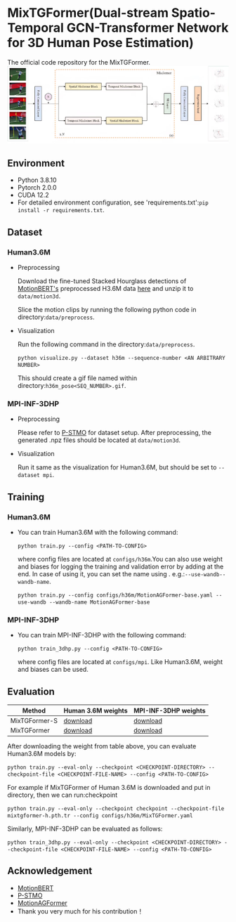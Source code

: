 # MixTGFormer(Dual-stream Spatio-Temporal GCN-Transformer Network for 3D Human Pose Estimation)

The official code repository for the MixTGFormer.
![mixtgformer.jpg](mixtgformer.jpg)

## Environment
* Python 3.8.10
* Pytorch 2.0.0
* CUDA 12.2
* For detailed environment configuration, see 'requirements.txt':`pip install -r requirements.txt`.

## Dataset
### Human3.6M
* Preprocessing

  Download the fine-tuned Stacked Hourglass detections of [MotionBERT's](https://github.com/Walter0807/MotionBERT/blob/main/docs/pose3d.md) preprocessed H3.6M data [here](https://onedrive.live.com/?authkey=%21AMG5RlzJp%2D7yTNw&id=A5438CD242871DF0%21206&cid=A5438CD242871DF0&parId=root&parQt=sharedby&o=OneUp) and unzip it to `data/motion3d`.
  
  Slice the motion clips by running the following python code in directory:`data/preprocess`.
* Visualization
  
  Run the following command in the directory:`data/preprocess`.
  ```
  python visualize.py --dataset h36m --sequence-number <AN ARBITRARY NUMBER>
  ```
  This should create a gif file named within directory:`h36m_pose<SEQ_NUMBER>.gif`.
### MPI-INF-3DHP
* Preprocessing
  
  Please refer to [P-STMO](https://github.com/paTRICK-swk/P-STMO#mpi-inf-3dhp) for dataset setup. After preprocessing, the generated .npz files should be located at `data/motion3d`.
* Visualization
  
  Run it same as the visualization for Human3.6M, but should be set to `--dataset mpi`.

## Training
### Human3.6M
* You can train Human3.6M with the following command:
  ```
  python train.py --config <PATH-TO-CONFIG>
  ```
  where config files are located at `configs/h36m`.You can also use weight and biases for logging the training and validation error by adding at the end. In case of using it, you can set the name using . e.g.:`--use-wandb--wandb-name`.
  ```
  python train.py --config configs/h36m/MotionAGFormer-base.yaml --use-wandb --wandb-name MotionAGFormer-base
  ```
### MPI-INF-3DHP
* You can train MPI-INF-3DHP with the following command:
   ```
  python train_3dhp.py --config <PATH-TO-CONFIG>
   ```
  where config files are located at `configs/mpi`. Like Human3.6M, weight and biases can be used.

## Evaluation
|  Method  | Human 3.6M weights	  | MPI-INF-3DHP weights  |
|  ----  | ----  | ----  |
| MixTGFormer-S  | [download]() | [download]() |
| MixTGFormer  | [download](https://pan.quark.cn/s/318693294f6c) | [download]() |

  After downloading the weight from table above, you can evaluate Human3.6M models by:
   ```
  python train.py --eval-only --checkpoint <CHECKPOINT-DIRECTORY> --checkpoint-file <CHECKPOINT-FILE-NAME> --config <PATH-TO-CONFIG>
   ```
  For example if MixTGFormer of Human 3.6M is downloaded and put in directory, then we can run:checkpoint
   ```
  python train.py --eval-only --checkpoint checkpoint --checkpoint-file mixtgformer-h.pth.tr --config configs/h36m/MixTGFormer.yaml
   ```
  Similarly, MPI-INF-3DHP can be evaluated as follows:
   ```
  python train_3dhp.py --eval-only --checkpoint <CHECKPOINT-DIRECTORY> --checkpoint-file <CHECKPOINT-FILE-NAME> --config <PATH-TO-CONFIG>
   ```

## Acknowledgement
* [MotionBERT](https://github.com/Walter0807/MotionBERT)
* [P-STMO](https://github.com/paTRICK-swk/P-STMO)
* [MotionAGFormer](https://github.com/TaatiTeam/MotionAGFormer)
* Thank you very much for his contribution！
